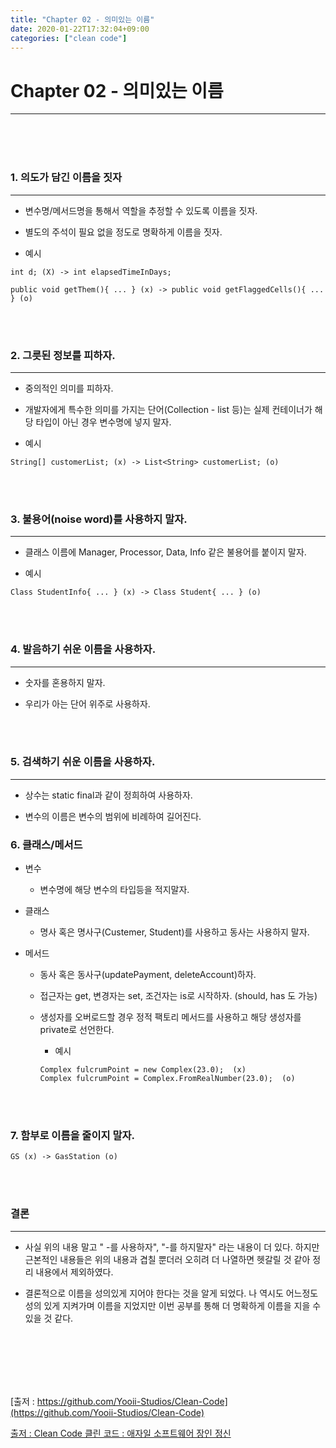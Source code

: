 ```yaml
---
title: "Chapter 02 - 의미있는 이름"
date: 2020-01-22T17:32:04+09:00
categories: ["clean code"]
---
```



# Chapter 02 - 의미있는 이름
***
<br><br><br>

### 1. 의도가 담긴 이름을 짓자
***

- 변수명/메서드명을 통해서 역할을 추정할 수 있도록 이름을 짓자.

- 별도의 주석이 필요 없을 정도로 명확하게 이름을 짓자.

- 예시

~~~
int d; (X) -> int elapsedTimeInDays;

public void getThem(){ ... } (x) -> public void getFlaggedCells(){ ... } (o)
~~~

<br><br>

### 2. 그릇된 정보를 피하자.
***

- 중의적인 의미를 피하자.

- 개발자에게 특수한 의미를 가지는 단어(Collection - list 등)는 실제 컨테이너가 해당 타입이 아닌 경우 변수명에 넣지 말자.

- 예시

~~~
String[] customerList; (x) -> List<String> customerList; (o)
~~~

<br><br>

### 3. 불용어(noise word)를 사용하지 말자.
***

- 클래스 이름에 Manager, Processor, Data, Info 같은 불용어를 붙이지 말자.

- 예시

~~~
Class StudentInfo{ ... } (x) -> Class Student{ ... } (o)
~~~

<br><br>

### 4. 발음하기 쉬운 이름을 사용하자.
***

- 숫자를 혼용하지 말자.

- 우리가 아는 단어 위주로 사용하자.

<br><br>


### 5. 검색하기 쉬운 이름을 사용하자.
***

- 상수는 static final과 같이 정희하여 사용하자.

- 변수의 이름은 변수의 범위에 비례하여 길어진다.

### 6. 클래스/메서드

- 변수

  - 변수명에 해당 변수의 타입등을 적지말자.

- 클래스

  - 명사 혹은 명사구(Custemer, Student)를 사용하고 동사는 사용하지 말자.

- 메서드

  - 동사 혹은 동사구(updatePayment, deleteAccount)하자.

  - 접근자는 get, 변경자는 set, 조건자는 is로 시작하자. (should, has 도 가능)

  - 생성자를 오버로드할 경우 정적 팩토리 메서드를 사용하고 해당 생성자를 private로 선언한다.

    - 예시

    ~~~
    Complex fulcrumPoint = new Complex(23.0);  (x)
    Complex fulcrumPoint = Complex.FromRealNumber(23.0);  (o)
    ~~~

<br><br>

### 7. 함부로 이름을 줄이지 말자.

~~~
GS (x) -> GasStation (o)
~~~

<br><br>

### 결론
***

- 사실 위의 내용 말고 " -를 사용하자", "-를 하지말자" 라는 내용이 더 있다. 하지만 근본적인 내용들은 위의 내용과 겹칠 뿐더러 오히려 더 나열하면 헷갈릴 것 같아 정리 내용에서 제외하였다.

- 결론적으로 이름을 성의있게 지어야 한다는 것을 알게 되었다. 나 역시도 어느정도 성의 있게 지켜가며 이름을 지었지만 이번 공부를 통해 더 명확하게 이름을 지을 수 있을 것 같다.

<br><br><br><br><br>

[출저 : https://github.com/Yooii-Studios/Clean-Code](https://github.com/Yooii-Studios/Clean-Code)

[출저 : Clean Code 클린 코드 : 애자일 소프트웨어 장인 정신](http://www.yes24.com/Product/Goods/11681152)
